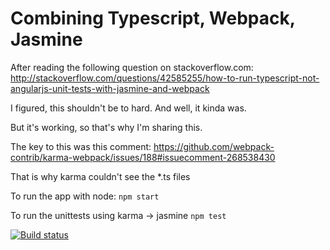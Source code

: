 # Combining Typescript, Webpack, Jasmine

After reading the following question on stackoverflow.com:
http://stackoverflow.com/questions/42585255/how-to-run-typescript-not-angularjs-unit-tests-with-jasmine-and-webpack

I figured, this shouldn't be to hard.
And well, it kinda was.

But it's working, so that's why I'm sharing this.

The key to this was this comment:
https://github.com/webpack-contrib/karma-webpack/issues/188#issuecomment-268538430

That is why karma couldn't see the *.ts files 

To run the app with node:
`npm start`

To run the unittests using karma -> jasmine
`npm test`

[![Build status](https://ci.appveyor.com/api/projects/status/a5bqewoa82ib7xli/branch/master?svg=true)](https://ci.appveyor.com/project/SierraNL/webpack-typescript-jasmine/branch/master)
